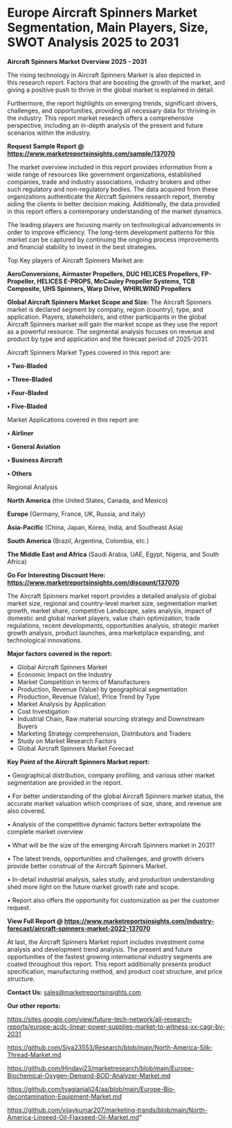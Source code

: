 # Europe Aircraft Spinners Market Segmentation, Main Players, Size, SWOT Analysis 2025 to 2031

<Strong> Aircraft Spinners Market Overview 2025 - 2031</strong>

The rising technology in Aircraft Spinners Market is also depicted in this research report. Factors that are boosting the growth of the market, and giving a positive push to thrive in the global market is explained in detail.

Furthermore, the report highlights on emerging trends, significant drivers, challenges, and opportunities, providing all necessary data for thriving in the industry. This report market research offers a comprehensive perspective, including an in-depth analysis of the present and future scenarios within the industry.

<strong>Request Sample Report @ <a href=https://www.marketreportsinsights.com/sample/137070>https://www.marketreportsinsights.com/sample/137070</a></strong>

The market overview included in this report provides information from a wide range of resources like government organizations, established companies, trade and industry associations, industry brokers and other such regulatory and non-regulatory bodies. The data acquired from these organizations authenticate the Aircraft Spinners research report, thereby aiding the clients in better decision making. Additionally, the data provided in this report offers a contemporary understanding of the market dynamics.

The leading players are focusing mainly on technological advancements in order to improve efficiency. The long-term development patterns for this market can be captured by continuing the ongoing process improvements and financial stability to invest in the best strategies.

Top Key players of Aircraft Spinners Market are:

<strong>AeroConversions, Airmaster Propellers, DUC HELICES Propellers, FP-Propeller, HELICES E-PROPS, McCauley Propeller Systems, TCB Composite, UHS Spinners, Warp Drive, WHIRLWIND Propellers</strong>

<strong><b>Global Aircraft Spinners Market Scope and Size:</b></strong>
The Aircraft Spinners market is declared segment by company, region (country), type, and application. Players, stakeholders, and other participants in the global Aircraft Spinners market will gain the market scope as they use the report as a powerful resource. The segmental analysis focuses on revenue and product by type and application and the forecast period of 2025-2031.

Aircraft Spinners Market Types covered in this report are:

<strong>• Two-Bladed

• Three-Bladed

• Four-Bladed

• Five-Bladed</strong>

Market Applications covered in this report are:

<strong>• Airliner

• General Aviation

• Business Aircraft

• Others</strong> 

Regional Analysis

<strong>North America</strong> (the United States, Canada, and Mexico)

<strong>Europe</strong> (Germany, France, UK, Russia, and Italy)

<strong>Asia-Pacific</strong> (China, Japan, Korea, India, and Southeast Asia)

<strong>South America</strong> (Brazil, Argentina, Colombia, etc.)

<strong>The Middle East and Africa</strong> (Saudi Arabia, UAE, Egypt, Nigeria, and South Africa)

<strong>Go For Interesting Discount Here: <a href=https://www.marketreportsinsights.com/discount/137070>https://www.marketreportsinsights.com/discount/137070</a></strong>

The Aircraft Spinners market report provides a detailed analysis of global market size, regional and country-level market size, segmentation market growth, market share, competitive Landscape, sales analysis, impact of domestic and global market players, value chain optimization, trade regulations, recent developments, opportunities analysis, strategic market growth analysis, product launches, area marketplace expanding, and technological innovations.

<strong><b>Major factors covered in the report:</b></strong>
<ul>
  <li>Global Aircraft Spinners Market </li>
  <li>Economic Impact on the Industry</li>
  <li>Market Competition in terms of Manufacturers</li>
  <li>Production, Revenue (Value) by geographical segmentation</li>
  <li>Production, Revenue (Value), Price Trend by Type</li>
  <li>Market Analysis by Application</li>
  <li>Cost Investigation</li>
  <li>Industrial Chain, Raw material sourcing strategy and Downstream Buyers</li>
  <li>Marketing Strategy comprehension, Distributors and Traders</li>
  <li>Study on Market Research Factors</li>
  <li>Global Aircraft Spinners Market Forecast</li>
</ul>

<strong><b>Key Point of the Aircraft Spinners Market report:</b></strong>

• Geographical distribution, company profiling, and various other market segmentation are provided in the report.

• For better understanding of the global Aircraft Spinners market status, the accurate market valuation which comprises of size, share, and revenue are also covered.

• Analysis of the competitive dynamic factors better extrapolate the complete market overview

• What will be the size of the emerging Aircraft Spinners market in 2031?

• The latest trends, opportunities and challenges, and growth drivers provide better construal of the Aircraft Spinners Market.

• In-detail industrial analysis, sales study, and production understanding shed more light on the future market growth rate and scope.

• Report also offers the opportunity for customization as per the customer request.

<strong><b>View Full Report @ <a href=https://www.marketreportsinsights.com/industry-forecast/aircraft-spinners-market-2022-137070>https://www.marketreportsinsights.com/industry-forecast/aircraft-spinners-market-2022-137070</a></b></strong>


At last, the Aircraft Spinners Market report includes investment come analysis and development trend analysis. The present and future opportunities of the fastest growing international industry segments are coated throughout this report. This report additionally presents product specification, manufacturing method, and product cost structure, and price structure.

<strong>Contact Us:</strong>
sales@marketreportsinsights.com

<strong>Our other reports:</strong>

<a href=https://sites.google.com/view/future-tech-network/all-research-reports/europe-acdc-linear-power-supplies-market-to-witness-xx-cagr-by-2031>https://sites.google.com/view/future-tech-network/all-research-reports/europe-acdc-linear-power-supplies-market-to-witness-xx-cagr-by-2031</a>

<a href=https://github.com/Siya23553/Research/blob/main/North-America-Silk-Thread-Market.md>https://github.com/Siya23553/Research/blob/main/North-America-Silk-Thread-Market.md</a>

<a href=https://github.com/Hindavi23/marketresearch/blob/main/Europe-Biochemical-Oxygen-Demand-BOD-Analyzer-Market.md>https://github.com/Hindavi23/marketresearch/blob/main/Europe-Biochemical-Oxygen-Demand-BOD-Analyzer-Market.md</a>

<a href=https://github.com/tyagianjali24/aa/blob/main/Europe-Bio-decontamination-Equipment-Market.md>https://github.com/tyagianjali24/aa/blob/main/Europe-Bio-decontamination-Equipment-Market.md</a>

<a href=https://github.com/vijaykumar207/marketing-trands/blob/main/North-America-Linseed-Oil-Flaxseed-Oil-Market.md>https://github.com/vijaykumar207/marketing-trands/blob/main/North-America-Linseed-Oil-Flaxseed-Oil-Market.md</a>"
